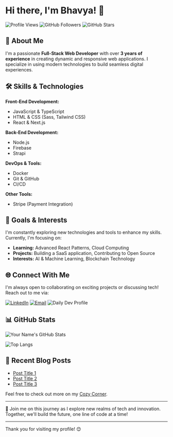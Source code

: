 # Hi there, I'm Bhavya! 👋

![Profile Views](https://komarev.com/ghpvc/?username=yourusername&style=flat-square&color=blueviolet)
![GitHub Followers](https://img.shields.io/github/followers/yourusername?style=flat-square)
![GitHub Stars](https://img.shields.io/github/stars/yourusername?affiliations=OWNER%2CCOLLABORATOR&style=flat-square)

## 🚀 About Me

I'm a passionate **Full-Stack Web Developer** with over **3 years of experience** in creating dynamic and responsive web applications. I specialize in using modern technologies to build seamless digital experiences.

## 🛠️ Skills & Technologies

**Front-End Development:**

- JavaScript & TypeScript
- HTML & CSS (Sass, Tailwind CSS)
- React & Next.js

**Back-End Development:**

- Node.js
- Firebase
- Strapi

**DevOps & Tools:**

- Docker
- Git & GitHub
- CI/CD

**Other Tools:**

- Stripe (Payment Integration)

## 🎯 Goals & Interests

I'm constantly exploring new technologies and tools to enhance my skills. Currently, I'm focusing on:

- **Learning:** Advanced React Patterns, Cloud Computing
- **Projects:** Building a SaaS application, Contributing to Open Source
- **Interests:** AI & Machine Learning, Blockchain Technology

## 🌐 Connect With Me

I'm always open to collaborating on exciting projects or discussing tech! Reach out to me via:

[![LinkedIn](https://img.shields.io/badge/-LinkedIn-blue?style=flat-square&logo=linkedin)](https://www.linkedin.com/in/bhavyajain075)
[![Email](https://img.shields.io/badge/-Email-red?style=flat-square&logo=gmail)](mailto:bhavyajain075@gmail.com)
![Daily Dev Profile](https://img.shields.io/badge/Daily_Dev_Profile-%40yourusername-brightgreen?style=flat&logo=github&logoColor=white&link=https://app.daily.dev/bhavyajain075)

## 📊 GitHub Stats

![Your Name's GitHub Stats](https://github-readme-stats.vercel.app/api?username=BMJ-075&show_icons=true&theme=radical)

![Top Langs](https://github-readme-stats.vercel.app/api/top-langs/?username=BMJ-075&layout=compact&theme=radical)

## 📝 Recent Blog Posts

- [Post Title 1](https://yourblog.com/post1)
- [Post Title 2](https://yourblog.com/post2)
- [Post Title 3](https://yourblog.com/post3)

Feel free to check out more on my [Cozy Corner](https://yourblog.com).

---

🚀 Join me on this journey as I explore new realms of tech and innovation. Together, we'll build the future, one line of code at a time!

---

Thank you for visiting my profile! 😊
